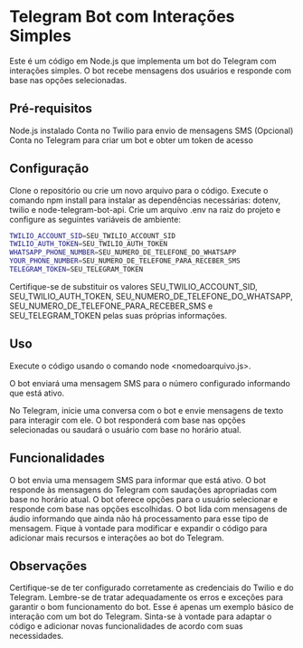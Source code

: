 ﻿# Telegram Bot com Interações Simples
Este é um código em Node.js que implementa um bot do Telegram com interações simples. O bot recebe mensagens dos usuários e responde com base nas opções selecionadas.

## Pré-requisitos
Node.js instalado
Conta no Twilio para envio de mensagens SMS (Opcional)
Conta no Telegram para criar um bot e obter um token de acesso
## Configuração
Clone o repositório ou crie um novo arquivo para o código.
Execute o comando npm install para instalar as dependências necessárias: dotenv, twilio e node-telegram-bot-api.
Crie um arquivo .env na raiz do projeto e configure as seguintes variáveis de ambiente:

```bash
TWILIO_ACCOUNT_SID=SEU_TWILIO_ACCOUNT_SID
TWILIO_AUTH_TOKEN=SEU_TWILIO_AUTH_TOKEN
WHATSAPP_PHONE_NUMBER=SEU_NUMERO_DE_TELEFONE_DO_WHATSAPP
YOUR_PHONE_NUMBER=SEU_NUMERO_DE_TELEFONE_PARA_RECEBER_SMS
TELEGRAM_TOKEN=SEU_TELEGRAM_TOKEN
```

Certifique-se de substituir os valores SEU_TWILIO_ACCOUNT_SID, SEU_TWILIO_AUTH_TOKEN, SEU_NUMERO_DE_TELEFONE_DO_WHATSAPP, SEU_NUMERO_DE_TELEFONE_PARA_RECEBER_SMS e SEU_TELEGRAM_TOKEN pelas suas próprias informações.

## Uso
Execute o código usando o comando node <nomedoarquivo.js>.

O bot enviará uma mensagem SMS para o número configurado informando que está ativo.

No Telegram, inicie uma conversa com o bot e envie mensagens de texto para interagir com ele. O bot responderá com base nas opções selecionadas ou saudará o usuário com base no horário atual.

## Funcionalidades
O bot envia uma mensagem SMS para informar que está ativo.
O bot responde às mensagens do Telegram com saudações apropriadas com base no horário atual.
O bot oferece opções para o usuário selecionar e responde com base nas opções escolhidas.
O bot lida com mensagens de áudio informando que ainda não há processamento para esse tipo de mensagem.
Fique à vontade para modificar e expandir o código para adicionar mais recursos e interações ao bot do Telegram.

## Observações
Certifique-se de ter configurado corretamente as credenciais do Twilio e do Telegram.
Lembre-se de tratar adequadamente os erros e exceções para garantir o bom funcionamento do bot.
Esse é apenas um exemplo básico de interação com um bot do Telegram. Sinta-se à vontade para adaptar o código e adicionar novas funcionalidades de acordo com suas necessidades.
